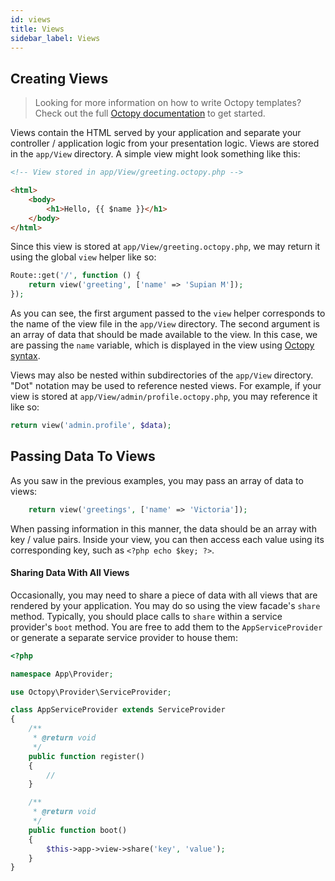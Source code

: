 ```yaml
---
id: views
title: Views
sidebar_label: Views
---
```


## Creating Views

> Looking for more information on how to write Octopy templates? Check out the full [Octopy documentation](/docs/templating) to get started.

Views contain the HTML served by your application and separate your controller / application logic from your presentation logic. Views are stored in the `app/View` directory. A simple view might look something like this:

```html
<!-- View stored in app/View/greeting.octopy.php -->

<html>
    <body>
        <h1>Hello, {{ $name }}</h1>
    </body>
</html>
```

Since this view is stored at `app/View/greeting.octopy.php`, we may return it using the global `view` helper like so:

```php
Route::get('/', function () {
    return view('greeting', ['name' => 'Supian M']);
});
```

As you can see, the first argument passed to the `view` helper corresponds to the name of the view file in the `app/View` directory. The second argument is an array of data that should be made available to the view. In this case, we are passing the `name` variable, which is displayed in the view using [Octopy syntax](/docs/template).

Views may also be nested within subdirectories of the `app/View` directory. "Dot" notation may be used to reference nested views. For example, if your view is stored at `app/View/admin/profile.octopy.php`, you may reference it like so:

```php
return view('admin.profile', $data);
```

## Passing Data To Views

As you saw in the previous examples, you may pass an array of data to views:

```php
    return view('greetings', ['name' => 'Victoria']);
```

When passing information in this manner, the data should be an array with key / value pairs. Inside your view, you can then access each value using its corresponding key, such as `<?php echo $key; ?>`.

#### Sharing Data With All Views

Occasionally, you may need to share a piece of data with all views that are rendered by your application. You may do so using the view facade's `share` method. Typically, you should place calls to `share` within a service provider's `boot` method. You are free to add them to the `AppServiceProvider` or generate a separate service provider to house them:

```php
<?php

namespace App\Provider;

use Octopy\Provider\ServiceProvider;

class AppServiceProvider extends ServiceProvider
{
    /**
     * @return void
     */
    public function register()
    {
        //
    }

    /**
     * @return void
     */
    public function boot()
    {
        $this->app->view->share('key', 'value');
    }
}

```